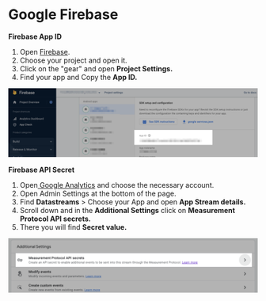 # Google Firebase

**Firebase App ID**

1. Open [Firebase](https://console.firebase.google.com/).
2. Choose your project and open it.
3. Click on the "gear" and open **Project Settings.**
4. Find your app and Copy the **App ID.**

![Firebase - Settings - App ID.](<../.gitbook/assets/Firebase App ID.png>)

**Firebase API Secret**

1. Open[ Google Analytics](https://analytics.google.com/analytics) and choose the necessary account.
2. Open Admin Settings at the bottom of the page.
3. Find **Datastreams** > Choose your App and open **App Stream details.**
4. Scroll down and in the **Additional Settings** click on **Measurement Protocol API secrets.**
5. There you will find **Secret value.**

![Firebase API Secret](<../.gitbook/assets/Firebase App Secret.png>)
